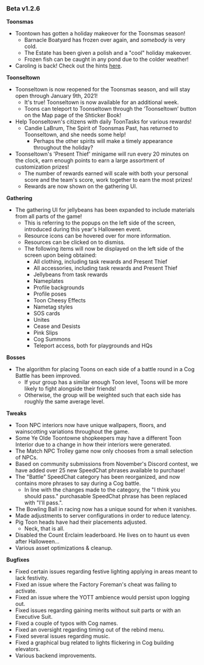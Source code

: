 ### Beta v1.2.6
 
**Toonsmas**
- Toontown has gotten a holiday makeover for the Toonsmas season!
  - Barnacle Boatyard has frozen over again, and *somebody* is very cold.
  - The Estate has been given a polish and a "cool" holiday makeover.
  - Frozen fish can be caught in any pond due to the colder weather!
- Caroling is back! Check out the hints [here](https://corporateclash.net/news/article/71).
 
**Toonseltown**
- Toonseltown is now reopened for the Toonsmas season, and will stay open through January 9th, 2021!
  - It's true! Toonseltown is now available for an additional week.
  - Toons can teleport to Toonseltown through the ‘Toonseltown’ button on the Map page of the Shticker Book!
- Help Toonseltown's citizens with daily ToonTasks for various rewards!
  - Candie LaBrum, The Spirit of Toonsmas Past, has returned to Toonseltown, and she needs some help!
    - Perhaps the other spirits will make a timely appearance throughout the holiday?
- Toonseltown's 'Present Thief' minigame will run every 20 minutes on the clock, earn enough points to earn a large assortment of customization prizes!
  - The number of rewards earned will scale with both your personal score and the team's score, work together to earn the most prizes!
  - Rewards are now shown on the gathering UI.
 
**Gathering**
- The gathering UI for jellybeans has been expanded to include materials from all parts of the game!
  - This is referring to the popups on the left side of the screen, introduced during this year's Halloween event.
  - Resource icons can be hovered over for more information.
  - Resources can be clicked on to dismiss.
  - The following items will now be displayed on the left side of the screen upon being obtained:
    - All clothing, including task rewards and Present Thief
    - All accessories, including task rewards and Present Thief
    - Jellybeans from task rewards
    - Nameplates
    - Profile backgrounds
    - Profile poses
    - Toon Cheesy Effects
    - Nametag styles
    - SOS cards
    - Unites
    - Cease and Desists
    - Pink Slips
    - Cog Summons
    - Teleport access, both for playgrounds and HQs
 
**Bosses**
- The algorithm for placing Toons on each side of a battle round in a Cog Battle has been improved.
  - If your group has a similar enough Toon level, Toons will be more likely to fight alongside their friends!
  - Otherwise, the group will be weighted such that each side has roughly the same average level.
 
**Tweaks**
- Toon NPC interiors now have unique wallpapers, floors, and wainscotting variations throughout the game.
- Some Ye Olde Toontowne shopkeepers may have a different Toon Interior due to a change in how their interiors were generated.
- The Match NPC Trolley game now only chooses from a small selection of NPCs.
- Based on community submissions from November's Discord contest, we have added over 25 new SpeedChat phrases available to purchase!
- The "Battle" SpeedChat category has been reorganized, and now contains more phrases to say during a Cog battle.
  - In line with the changes made to the category, the "I think you should pass." purchasable SpeedChat phrase has been replaced with "I'll pass.".
- The Bowling Ball in racing now has a unique sound for when it vanishes.
- Made adjustments to server configurations in order to reduce latency.
- Pig Toon heads have had their placements adjusted.
  - Neck, that is all.
- Disabled the Count Erclaim leaderboard. He lives on to haunt us even after Halloween...
- Various asset optimizations & cleanup.
 
**Bugfixes**
- Fixed certain issues regarding festive lighting applying in areas meant to lack festivity.
- Fixed an issue where the Factory Foreman's cheat was failing to activate.
- Fixed an issue where the YOTT ambience would persist upon logging out.
- Fixed issues regarding gaining merits without suit parts or with an Executive Suit.
- Fixed a couple of typos with Cog names.
- Fixed an oversight regarding timing out of the rebind menu.
- Fixed several issues regarding music.
- Fixed a graphical bug related to lights flickering in Cog building elevators.
- Various backend improvements.